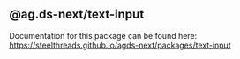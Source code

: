 ## @ag.ds-next/text-input

Documentation for this package can be found here: https://steelthreads.github.io/agds-next/packages/text-input
